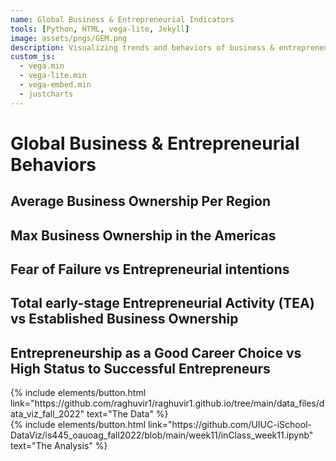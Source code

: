 ```yaml
---
name: Global Business & Entrepreneurial Indicators 
tools: [Python, HTML, vega-lite, Jekyll]
image: assets/pngs/GEM.png
description: Visualizing trends and behaviors of business & entrepreneurship indicators.
custom_js:
  - vega.min
  - vega-lite.min
  - vega-embed.min
  - justcharts
---
```

# Global Business & Entrepreneurial Behaviors

## Average Business Ownership Per Region


<vegachart schema-url="{{ site.baseurl }}/assets/json/line_plot_mean_bus_own_per_region.json" style="width: 100%"></vegachart>


## Max Business Ownership in the Americas


<vegachart schema-url="{{ site.baseurl }}/assets/json/max_business_ownership_americas.json" style="width: 100%"></vegachart>


## Fear of Failure vs Entrepreneurial intentions


<vegachart schema-url="{{ site.baseurl }}/assets/json/fof_vs_entre_inten.json" style="width: 100%"></vegachart>


## Total early-stage Entrepreneurial Activity (TEA) vs Established Business Ownership


<vegachart schema-url="{{ site.baseurl }}/assets/json/scatter2.json" style="width: 100%"></vegachart>


## Entrepreneurship as a Good Career Choice vs High Status to Successful Entrepreneurs


<vegachart schema-url="{{ site.baseurl }}/assets/json/scatter_early_stage_vs_estb_business.json" style="width: 100%"></vegachart>


<!-- these are written in a combo of html and liquid --> 

<div class="left">
{% include elements/button.html link="https://github.com/raghuvir1/raghuvir1.github.io/tree/main/data_files/data_viz_fall_2022" text="The Data" %}
</div>

<div class="right">
{% include elements/button.html link="https://github.com/UIUC-iSchool-DataViz/is445_oauoag_fall2022/blob/main/week11/inClass_week11.ipynb" text="The Analysis" %}
</div>

